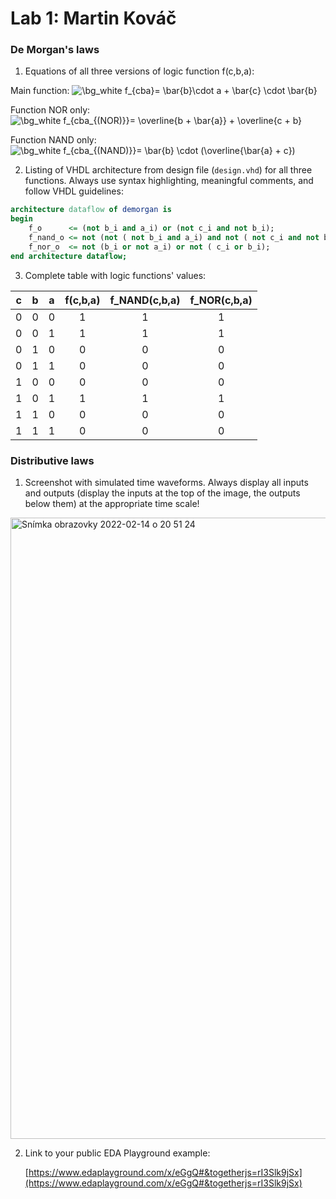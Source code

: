 # Lab 1: Martin Kováč

### De Morgan's laws

1. Equations of all three versions of logic function f(c,b,a):

Main function:
<img src="https://latex.codecogs.com/svg.image?\bg_white&space;f_{cba}=&space;\bar{b}\cdot&space;a&space;&plus;&space;\bar{c}&space;\cdot&space;\bar{b}&space;" title="\bg_white f_{cba}= \bar{b}\cdot a + \bar{c} \cdot \bar{b} " />
   
Function NOR only:
<img src="https://latex.codecogs.com/svg.image?\bg_white&space;f_{cba_{(NOR)}}=&space;\overline{b&space;&plus;&space;\bar{a}}&space;&plus;&space;\overline{c&space;&plus;&space;b}" title="\bg_white f_{cba_{(NOR)}}= \overline{b + \bar{a}} + \overline{c + b}" />
   
Function NAND only:
<img src="https://latex.codecogs.com/svg.image?\bg_white&space;f_{cba_{(NAND)}}=&space;\bar{b}&space;\cdot&space;(\overline{\bar{a}&space;&plus;&space;c})" title="\bg_white f_{cba_{(NAND)}}= \bar{b} \cdot (\overline{\bar{a} + c})" />


2. Listing of VHDL architecture from design file (`design.vhd`) for all three functions. Always use syntax highlighting, meaningful comments, and follow VHDL guidelines:

```vhdl
architecture dataflow of demorgan is
begin
    f_o      <= (not b_i and a_i) or (not c_i and not b_i);
    f_nand_o <= not (not ( not b_i and a_i) and not ( not c_i and not b_i));
    f_nor_o  <= not (b_i or not a_i) or not ( c_i or b_i);
end architecture dataflow;
```

3. Complete table with logic functions' values:

| **c** | **b** |**a** | **f(c,b,a)** | **f_NAND(c,b,a)** | **f_NOR(c,b,a)** |
| :-: | :-: | :-: | :-: | :-: | :-: |
| 0 | 0 | 0 | 1 | 1 | 1 |
| 0 | 0 | 1 | 1 | 1 | 1 |
| 0 | 1 | 0 | 0 | 0 | 0 |
| 0 | 1 | 1 | 0 | 0 | 0 |
| 1 | 0 | 0 | 0 | 0 | 0 |
| 1 | 0 | 1 | 1 | 1 | 1 |
| 1 | 1 | 0 | 0 | 0 | 0 |
| 1 | 1 | 1 | 0 | 0 | 0 |

### Distributive laws

1. Screenshot with simulated time waveforms. Always display all inputs and outputs (display the inputs at the top of the image, the outputs below them) at the appropriate time scale!

<img width="994" alt="Snímka obrazovky 2022-02-14 o 20 51 24" src="https://user-images.githubusercontent.com/99388246/153936086-386d036b-b7be-409e-b701-490e1ed67127.png">

2. Link to your public EDA Playground example:

   [https://www.edaplayground.com/x/eGgQ#&togetherjs=rI3Slk9jSx](https://www.edaplayground.com/x/eGgQ#&togetherjs=rI3Slk9jSx)
